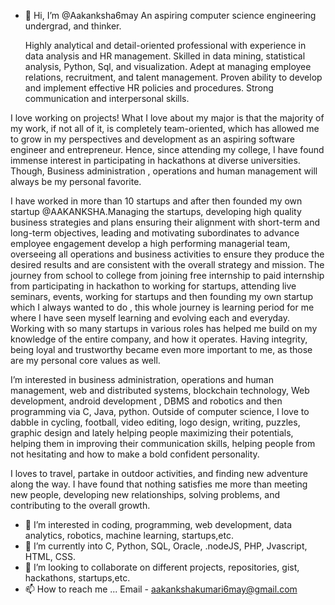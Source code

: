 - 👋 Hi, I’m @Aakanksha6may <Aakanksha Kumari>
  An aspiring computer science engineering undergrad, and thinker.
  
  Highly analytical and detail-oriented professional with experience in data analysis and HR management. Skilled in data mining, statistical analysis, Python, Sql, and visualization. Adept at managing employee relations, recruitment, and talent management. Proven ability to develop and implement effective HR policies and procedures. Strong communication and interpersonal skills.

I love working on projects! What I love about my major is that the majority of my work, if not all of it, is completely team-oriented, which has allowed me to grow in my perspectives and development as an aspiring software engineer and entrepreneur. Hence, since attending my college, I have found immense interest in participating in hackathons at diverse universities. Though, Business administration , operations and human management will always be my personal favorite.

I have worked in more than 10 startups and after then founded my own startup @AAKANKSHA.Managing the startups, developing high quality business strategies and plans ensuring their alignment with short-term and long-term objectives, leading and motivating subordinates to advance employee engagement develop a high performing managerial team, overseeing all operations and business activities to ensure they produce the desired results and are consistent with the overall strategy and mission.
 The journey from school to college from joining free internship to paid internship from participating in hackathon to working for startups, attending live seminars, events, working for startups and then founding my own startup which I always wanted to do , this whole journey is learning period for me where I have seen myself learning and evolving each and everyday.
Working with so many startups in various roles has helped me build on my knowledge of the entire company, and how it operates. Having integrity, being loyal and trustworthy became even more important to me, as those are my personal core values as well. 

I’m interested in business administration, operations and human management, web and distributed systems, blockchain technology, Web development, android development , DBMS and robotics and then programming via C, Java, python. Outside of computer science, I love to dabble in cycling, football, video editing, logo design, writing, puzzles, graphic design and lately helping people maximizing their potentials, helping them in improving their communication skills, helping people from not hesitating and how to make a bold confident personality.

I loves to travel, partake in outdoor activities, and finding new adventure along the way. I have found that nothing satisfies me more than meeting new people, developing new relationships, solving problems, and contributing to the overall growth.
  
- 👀 I’m interested in coding, programming, web development, data analytics, robotics, machine learning, startups,etc.
- 🌱 I’m currently into C, Python, SQL, Oracle, .nodeJS, PHP, Jvascript, HTML, CSS.
- 💞️ I’m looking to collaborate on different projects, repositories, gist, hackathons, startups,etc.
- 📫 How to reach me ...  Email - aakankshakumari6may@gmail.com

<!---
Aakanksha6may/Aakanksha6may is a ✨ special ✨ repository because its `README.md` (this file) appears on your GitHub profile.
You can click the Preview link to take a look at your changes.
--->
